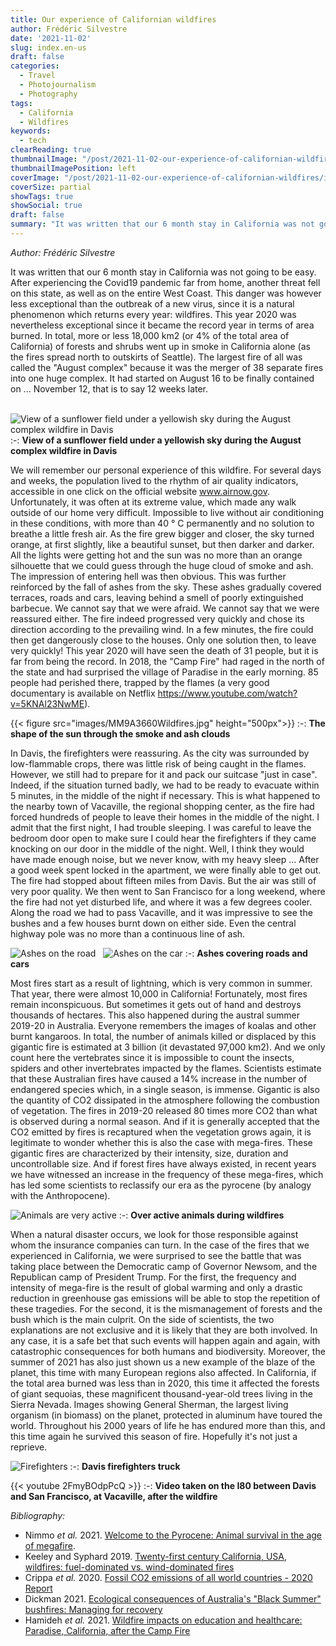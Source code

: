 ```yaml
---
title: Our experience of Californian wildfires
author: Frédéric Silvestre
date: '2021-11-02'
slug: index.en-us
draft: false
categories:
  - Travel
  - Photojournalism
  - Photography
tags:
  - California
  - Wildfires
keywords:
  - tech
clearReading: true
thumbnailImage: "/post/2021-11-02-our-experience-of-californian-wildfires/index.en-us_files/MM9A3644Wildfires.jpg"
thumbnailImagePosition: left
coverImage: "/post/2021-11-02-our-experience-of-californian-wildfires/index.en-us_files/MM9A3644Wildfires.jpg"
coverSize: partial
showTags: true
showSocial: true
draft: false
summary: "It was written that our 6 month stay in California was not going to be easy. After experiencing the Covid19 pandemic far from home, another threat fell on this state, as well as on the entire West Coast. This danger was however less exceptional than the outbreak of a new virus, since it is a natural phenomenon which returns every year: wildfires. "
---
```


*Author: Frédéric Silvestre*

It was written that our 6 month stay in California was not going to be easy. After experiencing the Covid19 pandemic far from home, another threat fell on this state, as well as on the entire West Coast. This danger was however less exceptional than the outbreak of a new virus, since it is a natural phenomenon which returns every year: wildfires. This year 2020 was nevertheless exceptional since it became the record year in terms of area burned. In total, more or less 18,000 km2 (or 4% of the total area of California) of forests and shrubs went up in smoke in California alone (as the fires spread north to outskirts of Seattle). The largest fire of all was called the "August complex" because it was the merger of 38 separate fires into one huge complex. It had started on August 16 to be finally contained on ... November 12, that is to say 12 weeks later.  
&nbsp;

![View of a sunflower field under a yellowish sky during the August complex wildfire in Davis](images/MM9A3644Wildfires.jpg)
:-:
<b>View of a sunflower field under a yellowish sky during the August complex wildfire in Davis</b>

We will remember our personal experience of this wildfire. For several days and weeks, the population lived to the rhythm of air quality indicators, accessible in one click on the official website www.airnow.gov. Unfortunately, it was often at its extreme value, which made any walk outside of our home very difficult. Impossible to live without air conditioning in these conditions, with more than 40 ° C permanently and no solution to breathe a little fresh air. As the fire grew bigger and closer, the sky turned orange, at first slightly, like a beautiful sunset, but then darker and darker. All the lights were getting hot and the sun was no more than an orange silhouette that we could guess through the huge cloud of smoke and ash. The impression of entering hell was then obvious. This was further reinforced by the fall of ashes from the sky. These ashes gradually covered terraces, roads and cars, leaving behind a smell of poorly extinguished barbecue. We cannot say that we were afraid. We cannot say that we were reassured either. The fire indeed progressed very quickly and chose its direction according to the prevailing wind. In a few minutes, the fire could then get dangerously close to the houses. Only one solution then, to leave very quickly! This year 2020 will have seen the death of 31 people, but it is far from being the record. In 2018, the "Camp Fire" had raged in the north of the state and had surprised the village of Paradise in the early morning. 85 people had perished there, trapped by the flames (a very good documentary is available on Netflix https://www.youtube.com/watch?v=5KNAl23NwME).
&nbsp;

{{< figure src="images/MM9A3660Wildfires.jpg" height="500px">}} 
:-:
<b>The shape of the sun through the smoke and ash clouds</b>

In Davis, the firefighters were reassuring. As the city was surrounded by low-flammable crops, there was little risk of being caught in the flames. However, we still had to prepare for it and pack our suitcase "just in case". Indeed, if the situation turned badly, we had to be ready to evacuate within 5 minutes, in the middle of the night if necessary. This is what happened to the nearby town of Vacaville, the regional shopping center, as the fire had forced hundreds of people to leave their homes in the middle of the night. I admit that the first night, I had trouble sleeping. I was careful to leave the bedroom door open to make sure I could hear the firefighters if they came knocking on our door in the middle of the night. Well, I think they would have made enough noise, but we never know, with my heavy sleep ... After a good week spent locked in the apartment, we were finally able to get out. The fire had stopped about fifteen miles from Davis. But the air was still of very poor quality. We then went to San Francisco for a long weekend, where the fire had not yet disturbed life, and where it was a few degrees cooler. Along the road we had to pass Vacaville, and it was impressive to see the bushes and a few houses burnt down on either side. Even the central highway pole was no more than a continuous line of ash.
&nbsp;

![Ashes on the road](images/MM9A3643Wildfires.jpg) 
&nbsp;
![Ashes on the car](images/MM9A3642Wildfires.jpg)
:-:
<b>Ashes covering roads and cars</b>

Most fires start as a result of lightning, which is very common in summer. That year, there were almost 10,000 in California! Fortunately, most fires remain inconspicuous. But sometimes it gets out of hand and destroys thousands of hectares. This also happened during the austral summer 2019-20 in Australia. Everyone remembers the images of koalas and other burnt kangaroos. In total, the number of animals killed or displaced by this gigantic fire is estimated at 3 billion (it devastated 97,000 km2). And we only count here the vertebrates since it is impossible to count the insects, spiders and other invertebrates impacted by the flames. Scientists estimate that these Australian fires have caused a 14% increase in the number of endangered species which, in a single season, is immense. Gigantic is also the quantity of CO2 dissipated in the atmosphere following the combustion of vegetation. The fires in 2019-20 released 80 times more CO2 than what is observed during a normal season. And if it is generally accepted that the CO2 emitted by fires is recaptured when the vegetation grows again, it is legitimate to wonder whether this is also the case with mega-fires. These gigantic fires are characterized by their intensity, size, duration and uncontrollable size. And if forest fires have always existed, in recent years we have witnessed an increase in the frequency of these mega-fires, which has led some scientists to reclassify our era as the pyrocene (by analogy with the Anthropocene).
&nbsp;

![Animals are very active](images/MM9A3658Wildfires.jpg)
:-:
<b>Over active animals during wildfires</b>


When a natural disaster occurs, we look for those responsible against whom the insurance companies can turn. In the case of the fires that we experienced in California, we were surprised to see the battle that was taking place between the Democratic camp of Governor Newsom, and the Republican camp of President Trump. For the first, the frequency and intensity of mega-fire is the result of global warming and only a drastic reduction in greenhouse gas emissions will be able to stop the repetition of these tragedies. For the second, it is the mismanagement of forests and the bush which is the main culprit. On the side of scientists, the two explanations are not exclusive and it is likely that they are both involved. In any case, it is a safe bet that such events will happen again and again, with catastrophic consequences for both humans and biodiversity. Moreover, the summer of 2021 has also just shown us a new example of the blaze of the planet, this time with many European regions also affected. In California, if the total area burned was less than in 2020, this time it affected the forests of giant sequoias, these magnificent thousand-year-old trees living in the Sierra Nevada. Images showing General Sherman, the largest living organism (in biomass) on the planet, protected in aluminum have toured the world. Throughout his 2000 years of life he has endured more than this, and this time again he survived this season of fire. Hopefully it's not just a reprieve.
&nbsp;


![Firefighters](images/IMG_4356Wildfires.jpg)
:-:
<b>Davis firefighters truck</b>
&nbsp;

{{< youtube 2FmyBOdpPcQ >}}
:-:
<b>Video taken on the I80 between Davis and San Francisco, at Vacaville, after the wildfire</b>

*Bibliography:*
- Nimmo *et al.* 2021. [Welcome to the Pyrocene: Animal survival in the age of megafire](https://onlinelibrary.wiley.com/doi/abs/10.1111/gcb.15834).
- Keeley and Syphard 2019. [Twenty-first century California, USA, wildfires: fuel-dominated vs. wind-dominated fires](https://fireecology.springeropen.com/articles/10.1186/s42408-019-0041-0)
- Crippa *et al.* 2020. [Fossil CO2 emissions of all world countries - 2020 Report](https://publications.jrc.ec.europa.eu/repository/handle/JRC121460)
- Dickman 2021. [Ecological consequences of Australia's "Black Summer" bushfires: Managing for recovery](https://setac.onlinelibrary.wiley.com/doi/10.1002/ieam.4496)
- Hamideh *et al.* 2021. [Wildfire impacts on education and healthcare: Paradise, California, after the Camp Fire](https://www.ncbi.nlm.nih.gov/pmc/articles/PMC8500817/)


